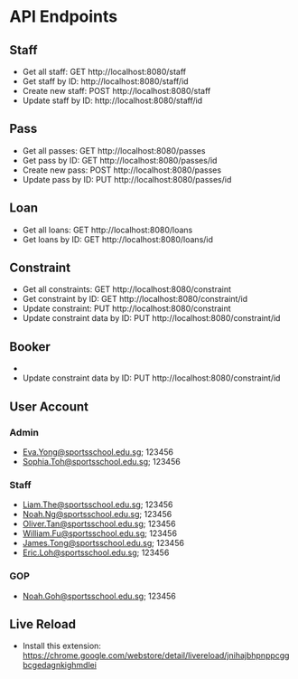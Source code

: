 # API Endpoints
## Staff 
- Get all staff: GET http://localhost:8080/staff
- Get staff by ID: http://localhost:8080/staff/id
- Create new staff: POST http://localhost:8080/staff
- Update staff by ID: http://localhost:8080/staff/id
## Pass
- Get all passes: GET http://localhost:8080/passes
- Get pass by ID: GET http://localhost:8080/passes/id
- Create new pass: POST http://localhost:8080/passes
- Update pass by ID: PUT http://localhost:8080/passes/id

## Loan
- Get all loans: GET http://localhost:8080/loans
- Get loans by ID: GET http://localhost:8080/loans/id

## Constraint
- Get all constraints: GET http://localhost:8080/constraint
- Get constraint by ID: GET http://localhost:8080/constraint/id
- Update constraint: PUT http://localhost:8080/constraint
- Update constraint data by ID: PUT http://localhost:8080/constraint/id

## Booker
- 
- Update constraint data by ID: PUT http://localhost:8080/constraint/id

## User Account
### Admin
- Eva.Yong@sportsschool.edu.sg; 123456
- Sophia.Toh@sportsschool.edu.sg; 123456
### Staff
- Liam.The@sportsschool.edu.sg; 123456
- Noah.Ng@sportsschool.edu.sg; 123456
- Oliver.Tan@sportsschool.edu.sg; 123456
- William.Fu@sportsschool.edu.sg; 123456
- James.Tong@sportsschool.edu.sg; 123456
- Eric.Loh@sportsschool.edu.sg; 123456
### GOP
- Noah.Goh@sportsschool.edu.sg; 123456

## Live Reload
- Install this extension: https://chrome.google.com/webstore/detail/livereload/jnihajbhpnppcggbcgedagnkighmdlei
